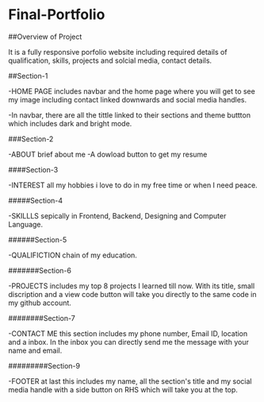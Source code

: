 # Final-Portfolio

##Overview of Project

It is a fully responsive porfolio website including required details of qualification, skills, projects and solcial media, contact details.

##Section-1

-HOME PAGE includes navbar and the home page where you will get to see my image including contact linked downwards and social media handles.

-In navbar, there are all the tittle linked to their sections and theme buttton which includes dark and bright mode.

###Section-2

-ABOUT brief about me
-A dowload button to get my resume 

####Section-3

-INTEREST all my hobbies i love to do in my free time or when I need peace.

#####Section-4

-SKILLLS sepically in Frontend, Backend, Designing and Computer Language.

######Section-5

-QUALIFICTION chain of my education.

#######Section-6

-PROJECTS includes my top 8 projects I learned till now. 
With its title, small discription and a view code button will take you directly to the same code in my github account.

########Section-7

-CONTACT ME this section includes my phone number, Email ID, location and a inbox.
In the inbox you can directly send me the message with your name and email.

#########Section-9

-FOOTER at last this includes my name, all the section's title and my social media handle with a side button on RHS which will take you at the top.
